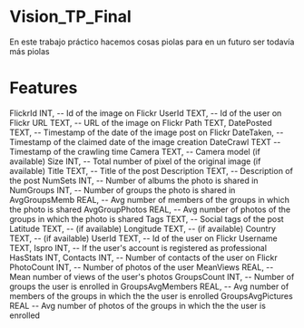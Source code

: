 # Vision_TP_Final

En este trabajo práctico hacemos cosas piolas para en un futuro ser todavía más piolas


# Features 

FlickrId INT, -- Id of the image on Flickr
UserId TEXT, -- Id of the user on Flickr
URL TEXT, -- URL of the image on Flickr
Path TEXT,
DatePosted TEXT, -- Timestamp of the date of the image post on Flickr
DateTaken, -- Timestamp of the claimed date of the image creation
DateCrawl TEXT -- Timestamp of the crawling time
Camera TEXT, -- Camera model (if available)
Size INT, -- Total number of pixel of the original image (if available)
Title TEXT, -- Title of the post
Description TEXT, -- Description of the post
NumSets INT, -- Number of albums the photo is shared in
NumGroups INT, -- Number of groups the photo is shared in
AvgGroupsMemb REAL, -- Avg number of members of the groups in which the photo is shared
AvgGroupPhotos REAL, -- Avg number of photos of the groups in which the photo is shared
Tags TEXT, -- Social tags of the post
Latitude TEXT, -- (if available)
Longitude TEXT, -- (if available)
Country TEXT, -- (if available)
UserId TEXT, -- Id of the user on Flickr
Username TEXT,
Ispro INT, -- If the user's account is registered as professional
HasStats INT,
Contacts INT, -- Number of contacts of the user on Flickr
PhotoCount INT, -- Number of photos of the user
MeanViews REAL, -- Mean number of views of the user's photos
GroupsCount INT, -- Number of groups the user is enrolled in
GroupsAvgMembers REAL, -- Avg number of members of the groups in which the the user is enrolled
GroupsAvgPictures REAL -- Avg number of photos of the groups in which the the user is enrolled

